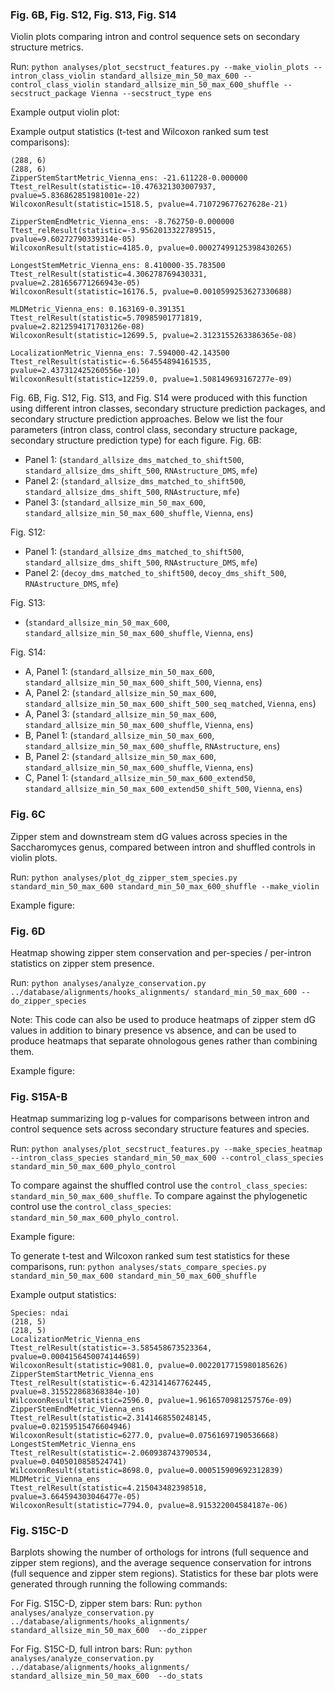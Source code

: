 ### **Fig. 6B, Fig. S12, Fig. S13, Fig. S14**

Violin plots comparing intron and control sequence sets on secondary structure metrics.

Run: `python analyses/plot_secstruct_features.py --make_violin_plots --intron_class_violin standard_allsize_min_50_max_600 --control_class_violin standard_allsize_min_50_max_600_shuffle --secstruct_package Vienna --secstruct_type ens`

Example output violin plot: 


Example output statistics (t-test and Wilcoxon ranked sum test comparisons): 
```
(288, 6)
(288, 6)
ZipperStemStartMetric_Vienna_ens: -21.611228-0.000000
Ttest_relResult(statistic=-10.476321303007937, pvalue=5.836862851981001e-22)
WilcoxonResult(statistic=1518.5, pvalue=4.710729677627628e-21)

ZipperStemEndMetric_Vienna_ens: -8.762750-0.000000
Ttest_relResult(statistic=-3.9562013322789515, pvalue=9.60272790339314e-05)
WilcoxonResult(statistic=4185.0, pvalue=0.00027499125398430265)

LongestStemMetric_Vienna_ens: 8.410000-35.783500
Ttest_relResult(statistic=4.306278769430331, pvalue=2.281656771266943e-05)
WilcoxonResult(statistic=16176.5, pvalue=0.0010599253627330688)

MLDMetric_Vienna_ens: 0.163169-0.391351
Ttest_relResult(statistic=5.70985901771819, pvalue=2.8212594171703126e-08)
WilcoxonResult(statistic=12699.5, pvalue=2.3123155263386365e-08)

LocalizationMetric_Vienna_ens: 7.594000-42.143500
Ttest_relResult(statistic=-6.564554894161535, pvalue=2.437312425260556e-10)
WilcoxonResult(statistic=12259.0, pvalue=1.508149693167277e-09)
```

Fig. 6B, Fig. S12, Fig. S13, and Fig. S14 were produced with this function using different intron classes, secondary structure prediction packages, and secondary structure prediction approaches. Below we list the four parameters (intron class, control class, secondary structure package, secondary structure prediction type) for each figure.
Fig. 6B: 
* Panel 1: (`standard_allsize_dms_matched_to_shift500`, `standard_allsize_dms_shift_500`, `RNAstructure_DMS`, `mfe`)
* Panel 2: (`standard_allsize_dms_matched_to_shift500`, `standard_allsize_dms_shift_500`, `RNAstructure`, `mfe`)
* Panel 3: (`standard_allsize_min_50_max_600`, `standard_allsize_min_50_max_600_shuffle`, `Vienna`, `ens`)

Fig. S12: 
* Panel 1: (`standard_allsize_dms_matched_to_shift500`, `standard_allsize_dms_shift_500`, `RNAstructure_DMS`, `mfe`)
* Panel 2: (`decoy_dms_matched_to_shift500`, `decoy_dms_shift_500`, `RNAstructure_DMS`, `mfe`)

Fig. S13:
* (`standard_allsize_min_50_max_600`, `standard_allsize_min_50_max_600_shuffle`, `Vienna`, `ens`)

Fig. S14: 
* A, Panel 1: (`standard_allsize_min_50_max_600`, `standard_allsize_min_50_max_600_shift_500`, `Vienna`, `ens`)
* A, Panel 2: (`standard_allsize_min_50_max_600`, `standard_allsize_min_50_max_600_shift_500_seq_matched`, `Vienna`, `ens`)
* A, Panel 3: (`standard_allsize_min_50_max_600`, `standard_allsize_min_50_max_600_shuffle`, `Vienna`, `ens`)
* B, Panel 1: (`standard_allsize_min_50_max_600`, `standard_allsize_min_50_max_600_shuffle`, `RNAstructure`, `ens`)
* B, Panel 2: (`standard_allsize_min_50_max_600`, `standard_allsize_min_50_max_600_shuffle`, `Vienna`, `ens`)
* C, Panel 1: (`standard_allsize_min_50_max_600_extend50`, `standard_allsize_min_50_max_600_extend50_shift_500`, `Vienna`, `ens`)


### **Fig. 6C**
Zipper stem and downstream stem dG values across species in the Saccharomyces genus, compared between intron and shuffled controls in violin plots. 

Run: `python analyses/plot_dg_zipper_stem_species.py standard_min_50_max_600 standard_min_50_max_600_shuffle --make_violin`

Example figure:


### **Fig. 6D**
Heatmap showing zipper stem conservation and per-species / per-intron statistics on zipper stem presence. 

Run: `python analyses/analyze_conservation.py ../database/alignments/hooks_alignments/ standard_min_50_max_600 --do_zipper_species`

Note: This code can also be used to produce heatmaps of zipper stem dG values in addition to binary presence vs absence, and can be used to produce heatmaps that separate ohnologous genes rather than combining them. 

Example figure: 

### **Fig. S15A-B**

Heatmap summarizing log p-values for comparisons between intron and control sequence sets across secondary structure features and species.

Run: `python analyses/plot_secstruct_features.py --make_species_heatmap --intron_class_species standard_min_50_max_600 --control_class_species standard_min_50_max_600_phylo_control`

To compare against the shuffled control use the `control_class_species`: `standard_min_50_max_600_shuffle`. To compare against the phylogenetic control use the `control_class_species`: `standard_min_50_max_600_phylo_control`.

Example figure:

To generate t-test and Wilcoxon ranked sum test statistics for these comparisons, run: `python analyses/stats_compare_species.py standard_min_50_max_600 standard_min_50_max_600_shuffle`

Example output statistics: 
```
Species: ndai
(218, 5)
(218, 5)
LocalizationMetric_Vienna_ens
Ttest_relResult(statistic=-3.585458673523364, pvalue=0.0004156450074144659)
WilcoxonResult(statistic=9081.0, pvalue=0.0022017715980185626)
ZipperStemStartMetric_Vienna_ens
Ttest_relResult(statistic=-6.423141467762445, pvalue=8.315522868368384e-10)
WilcoxonResult(statistic=2596.0, pvalue=1.9616570981257576e-09)
ZipperStemEndMetric_Vienna_ens
Ttest_relResult(statistic=2.3141468550248145, pvalue=0.02159515476604946)
WilcoxonResult(statistic=6277.0, pvalue=0.07561697190536668)
LongestStemMetric_Vienna_ens
Ttest_relResult(statistic=-2.060938743790534, pvalue=0.0405010858524741)
WilcoxonResult(statistic=8698.0, pvalue=0.000515909692312839)
MLDMetric_Vienna_ens
Ttest_relResult(statistic=4.215043482398518, pvalue=3.664594303046477e-05)
WilcoxonResult(statistic=7794.0, pvalue=8.915322004584187e-06)
```


### **Fig. S15C-D**

Barplots showing the number of orthologs for introns (full sequence and zipper stem regions), and the average sequence conservation for introns (full sequence and zipper stem regions). Statistics for these bar plots were generated through running the following commands: 

For Fig. S15C-D, zipper stem bars: 
Run: `python analyses/analyze_conservation.py ../database/alignments/hooks_alignments/ standard_allsize_min_50_max_600  --do_zipper`

For Fig. S15C-D, full intron bars: 
Run: `python analyses/analyze_conservation.py ../database/alignments/hooks_alignments/ standard_allsize_min_50_max_600  --do_stats`
